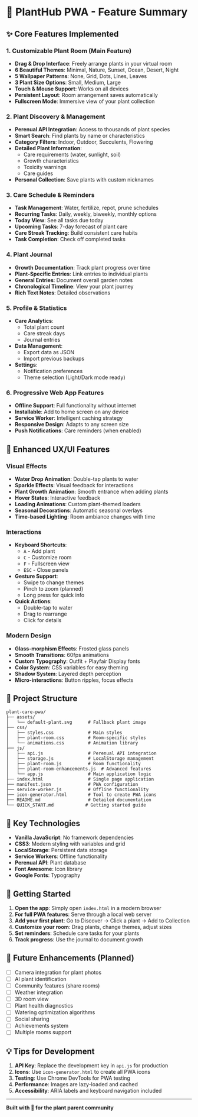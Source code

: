 # 🌿 PlantHub PWA - Feature Summary

## ✨ Core Features Implemented

### 1. **Customizable Plant Room** (Main Feature)
- **Drag & Drop Interface**: Freely arrange plants in your virtual room
- **6 Beautiful Themes**: Minimal, Nature, Sunset, Ocean, Desert, Night
- **5 Wallpaper Patterns**: None, Grid, Dots, Lines, Leaves
- **3 Plant Size Options**: Small, Medium, Large
- **Touch & Mouse Support**: Works on all devices
- **Persistent Layout**: Room arrangement saves automatically
- **Fullscreen Mode**: Immersive view of your plant collection

### 2. **Plant Discovery & Management**
- **Perenual API Integration**: Access to thousands of plant species
- **Smart Search**: Find plants by name or characteristics
- **Category Filters**: Indoor, Outdoor, Succulents, Flowering
- **Detailed Plant Information**:
  - Care requirements (water, sunlight, soil)
  - Growth characteristics
  - Toxicity warnings
  - Care guides
- **Personal Collection**: Save plants with custom nicknames

### 3. **Care Schedule & Reminders**
- **Task Management**: Water, fertilize, repot, prune schedules
- **Recurring Tasks**: Daily, weekly, biweekly, monthly options
- **Today View**: See all tasks due today
- **Upcoming Tasks**: 7-day forecast of plant care
- **Care Streak Tracking**: Build consistent care habits
- **Task Completion**: Check off completed tasks

### 4. **Plant Journal**
- **Growth Documentation**: Track plant progress over time
- **Plant-Specific Entries**: Link entries to individual plants
- **General Entries**: Document overall garden notes
- **Chronological Timeline**: View your plant journey
- **Rich Text Notes**: Detailed observations

### 5. **Profile & Statistics**
- **Care Analytics**:
  - Total plant count
  - Care streak days
  - Journal entries
- **Data Management**:
  - Export data as JSON
  - Import previous backups
- **Settings**:
  - Notification preferences
  - Theme selection (Light/Dark mode ready)

### 6. **Progressive Web App Features**
- **Offline Support**: Full functionality without internet
- **Installable**: Add to home screen on any device
- **Service Worker**: Intelligent caching strategy
- **Responsive Design**: Adapts to any screen size
- **Push Notifications**: Care reminders (when enabled)

## 🎨 Enhanced UX/UI Features

### Visual Effects
- **Water Drop Animation**: Double-tap plants to water
- **Sparkle Effects**: Visual feedback for interactions
- **Plant Growth Animation**: Smooth entrance when adding plants
- **Hover States**: Interactive feedback
- **Loading Animations**: Custom plant-themed loaders
- **Seasonal Decorations**: Automatic seasonal overlays
- **Time-based Lighting**: Room ambiance changes with time

### Interactions
- **Keyboard Shortcuts**:
  - `A` - Add plant
  - `C` - Customize room
  - `F` - Fullscreen view
  - `ESC` - Close panels
- **Gesture Support**:
  - Swipe to change themes
  - Pinch to zoom (planned)
  - Long press for quick info
- **Quick Actions**:
  - Double-tap to water
  - Drag to rearrange
  - Click for details

### Modern Design
- **Glass-morphism Effects**: Frosted glass panels
- **Smooth Transitions**: 60fps animations
- **Custom Typography**: Outfit + Playfair Display fonts
- **Color System**: CSS variables for easy theming
- **Shadow System**: Layered depth perception
- **Micro-interactions**: Button ripples, focus effects

## 📁 Project Structure

```
plant-care-pwa/
├── assets/
│   └── default-plant.svg      # Fallback plant image
├── css/
│   ├── styles.css             # Main styles
│   ├── plant-room.css         # Room-specific styles
│   └── animations.css         # Animation library
├── js/
│   ├── api.js                 # Perenual API integration
│   ├── storage.js             # LocalStorage management
│   ├── plant-room.js          # Room functionality
│   ├── plant-room-enhancements.js  # Advanced features
│   └── app.js                 # Main application logic
├── index.html                 # Single page application
├── manifest.json              # PWA configuration
├── service-worker.js          # Offline functionality
├── icon-generator.html        # Tool to create PWA icons
├── README.md                  # Detailed documentation
└── QUICK_START.md            # Getting started guide
```

## 🔑 Key Technologies

- **Vanilla JavaScript**: No framework dependencies
- **CSS3**: Modern styling with variables and grid
- **LocalStorage**: Persistent data storage
- **Service Workers**: Offline functionality
- **Perenual API**: Plant database
- **Font Awesome**: Icon library
- **Google Fonts**: Typography

## 🚀 Getting Started

1. **Open the app**: Simply open `index.html` in a modern browser
2. **For full PWA features**: Serve through a local web server
3. **Add your first plant**: Go to Discover → Click a plant → Add to Collection
4. **Customize your room**: Drag plants, change themes, adjust sizes
5. **Set reminders**: Schedule care tasks for your plants
6. **Track progress**: Use the journal to document growth

## 🔮 Future Enhancements (Planned)

- [ ] Camera integration for plant photos
- [ ] AI plant identification
- [ ] Community features (share rooms)
- [ ] Weather integration
- [ ] 3D room view
- [ ] Plant health diagnostics
- [ ] Watering optimization algorithms
- [ ] Social sharing
- [ ] Achievements system
- [ ] Multiple rooms support

## 💡 Tips for Development

1. **API Key**: Replace the development key in `api.js` for production
2. **Icons**: Use `icon-generator.html` to create all PWA icons
3. **Testing**: Use Chrome DevTools for PWA testing
4. **Performance**: Images are lazy-loaded and cached
5. **Accessibility**: ARIA labels and keyboard navigation included

---

**Built with 💚 for the plant parent community**